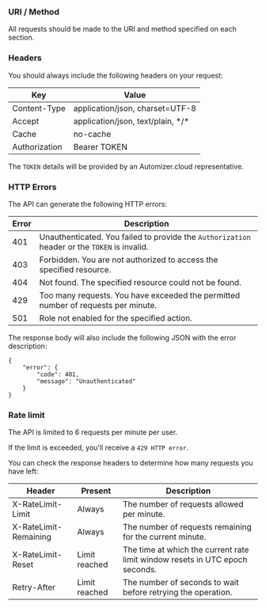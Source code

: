 ### URI / Method

All requests should be made to the URI and method specified on each section. 

### Headers

You should always include the following headers on your request:

Key           | Value
------------- | ---------------------------------
Content-Type  | application/json, charset=UTF-8
Accept        | application/json, text/plain, \*/\*
Cache         | no-cache
Authorization | Bearer TOKEN

The `TOKEN` details will be provided by an Automizer.cloud representative. 

### HTTP Errors

The API can generate the following HTTP errors:

Error | Description
------| --------------------------------------------------------------------------------------------
401   | Unauthenticated. You failed to provide the `Authorization` header or the `TOKEN` is invalid.
403   | Forbidden. You are not authorized to access the specified resource.
404   | Not found. The specified resource could not be found.
429   | Too many requests. You have exceeded the permitted number of requests per minute.
501   | Role not enabled for the specified action.

The response body will also include the following JSON with the error description:

```
{
    "error": {
        "code": 401,
        "message": "Unauthenticated"
    }
}
```

### Rate limit

The API is limited to 6 requests per minute per user.

If the limit is exceeded, you'll receive a `429 HTTP error`.

You can check the response headers to determine how many requests you have left:

Header                | Present       | Description
--------------------- | ------------- | ----------------------------------------------------------------------------
X-RateLimit-Limit     | Always        | The number of requests allowed per minute.
X-RateLimit-Remaining | Always        | The number of requests remaining for the current minute.
X-RateLimit-Reset     | Limit reached | The time at which the current rate limit window resets in UTC epoch seconds.
Retry-After           | Limit reached | The number of seconds to wait before retrying the operation.
